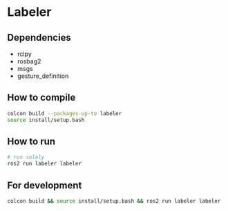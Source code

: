 # Labeler

## Dependencies
* rclpy
* rosbag2
* msgs
* gesture_definition

## How to compile
```sh
colcon build --packages-up-to labeler
source install/setup.bash
```

## How to run
```sh
# run solely
ros2 run labeler labeler
```

## For development
```sh 
colcon build && source install/setup.bash && ros2 run labeler labeler
```